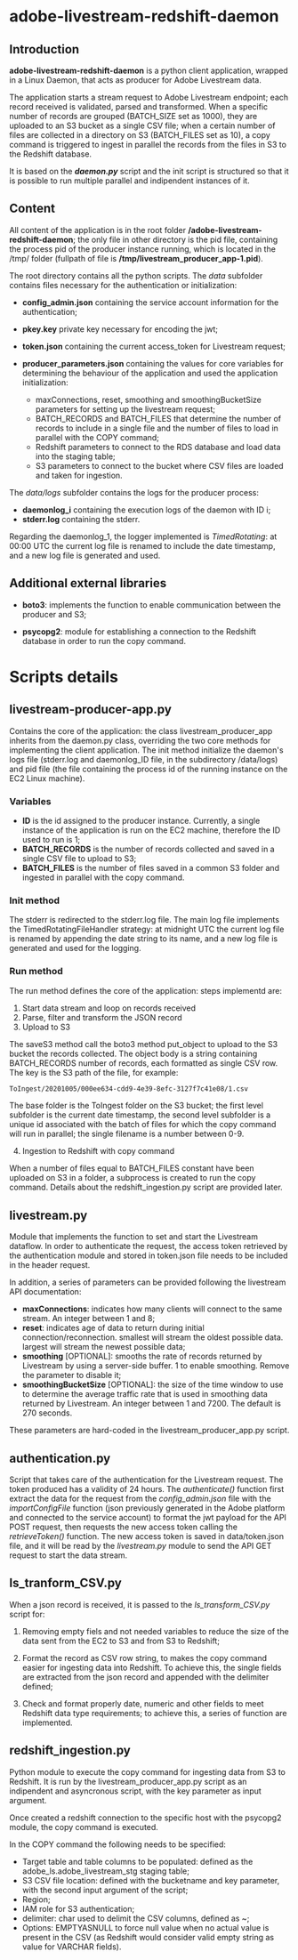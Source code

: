 # adobe-livestream-redshift-daemon


## Introduction
**adobe-livestream-redshift-daemon** is a python client application, wrapped in a Linux Daemon, that acts as producer for Adobe Livestream data. 

The application starts a stream request to Adobe Livestream endpoint; each record received is validated, parsed and transformed.
When a specific number of records are grouped (BATCH_SIZE set as 1000), they are uploaded to an S3 bucket as a single CSV file; when a certain number of files are collected in a directory on S3 (BATCH_FILES set as 10), a copy command is triggered to ingest in parallel the records from the files in S3 to the Redshift database.

It is based on the ***daemon.py*** script and the init script is structured so that it is possible to run multiple parallel and indipendent instances of it.

## Content 
All content of the application is in the root folder **/adobe-livestream-redshift-daemon**; the only file in other directory is the pid file, containing the process pid of the producer instance running, which is located in the /tmp/ folder (fullpath of file is __/tmp/livestream_producer_app-1.pid__).

The root directory contains all the python scripts. The _data_ subfolder contains files necessary for the authentication or initialization:
- **config_admin.json** containing the service account information for the authentication;
- **pkey.key** private key necessary for encoding the jwt;
- **token.json** containing the current access_token for Livestream request;
- **producer_parameters.json** containing the values for core variables for determining the behaviour of the application and used the application initialization:

    - maxConnections, reset, smoothing and smoothingBucketSize parameters for setting up the livestream request;
    - BATCH_RECORDS and BATCH_FILES that determine the number of records to include in a single file and the number of files to load in parallel with the COPY command;
    - Redshift parameters to connect to the RDS database and load data into the staging table;
    - S3 parameters to connect to the bucket where CSV files are loaded and taken for ingestion.

The _data/logs_ subfolder contains the logs for the producer process:
- **daemonlog_i** containing the execution logs of the daemon with ID i;
- **stderr.log** containing the stderr.

Regarding the daemonlog_1, the logger implemented is _TimedRotating_: at 00:00 UTC the current log file is renamed to include the date timestamp, and a new log file is generated and used.

## Additional external libraries
- **boto3**: implements the function to enable communication between the producer and S3;

- **psycopg2**: module for establishing a connection to the Redshift database in order to run the copy command.


# Scripts details

## livestream-producer-app.py

Contains the core of the application: the class livestream_producer_app inherits from the daemon.py class, overriding the two core methods for implementing the client application. The init method initialize the daemon's logs file (stderr.log and daemonlog_ID file, in the subdirectory /data/logs) and pid file (the file containing the process id of the running instance on the EC2 Linux machine).

### Variables
- **ID** is the id assigned to the producer instance. Currently, a single instance of the application is run on the EC2 machine, therefore the ID used to run is 1;
- **BATCH_RECORDS** is the number of records collected and saved in a single CSV file to upload to S3;
- **BATCH_FILES** is the number of files saved in a common S3 folder and ingested in parallel with the copy command.

### Init method

The stderr is redirected to the stderr.log file.
The main log file implements the TimedRotatingFileHandler strategy: at midnight UTC the current log file is renamed by appending the date string to its name, and a new log file is generated and used for the logging.

### Run method
The run method defines the core of the application: steps implementd are:
1. Start data stream and loop on records received      
2. Parse, filter and transform the JSON record     
3. Upload to S3 

The saveS3 method call the boto3 method put_object to upload to the S3 bucket the records collected. The object body is a string containing BATCH_RECORDS number of records, each formatted as single CSV row. 
The key is the S3 path of the file, for example: 
```bash
ToIngest/20201005/000ee634-cdd9-4e39-8efc-3127f7c41e08/1.csv
```
The base folder is the ToIngest folder on the S3 bucket; the first level subfolder is the current date timestamp, the second level subfolder is a unique id associated with the batch of files for which the copy command will run in parallel; the single filename is a number between 0-9.

4. Ingestion to Redshift with copy command

When a number of files equal to BATCH_FILES constant have been uploaded on S3 in a folder, a subprocess is created to run the copy command. Details about the redshift_ingestion.py script are provided later.

## livestream.py
Module that implements the function to set and start the Livestream dataflow. In order to authenticate the request, the access token retrieved by the authentication module and stored in token.json file needs to be included in the header request.

In addition, a series of parameters can be provided following the livestream API documentation:
- **maxConnections**: indicates how many clients will connect to the same stream.	An integer between 1 and 8;
- **reset**: indicates age of data to return during initial connection/reconnection. smallest will stream the oldest possible data. largest will stream the newest possible data;
- **smoothing** [OPTIONAL]: smooths the rate of records returned by Livestream by using a server-side buffer. 1 to enable smoothing. Remove the parameter to disable it;
- **smoothingBucketSize** [OPTIONAL]: the size of the time window to use to determine the average traffic rate that is used in smoothing data returned by Livestream. An integer between 1 and 7200. The default is 270 seconds.

These parameters are hard-coded in the livestream_producer_app.py script.


## authentication.py
Script that takes care of the authentication for the Livestream request. The token produced has a validity of 24 hours.
The *authenticate()* function first extract the data for the request from the *config_admin.json* file  with the *importConfigFile* function (json previously generated in the Adobe platform and connected to the service account) to format the jwt payload for the API POST request, then requests the new access token calling the *retrieveToken()* function.
The new access token is saved in data/token.json file, and it will be read by the *livestream.py* module to send the API GET request to start the data stream.


## ls_tranform_CSV.py
When a json record is received, it is passed to the *ls_transform_CSV.py* script for:

1. Removing empty fiels and not needed variables to reduce the size of the data sent from the EC2 to S3 and from S3 to Redshift;

2. Format the record as CSV row string, to makes the copy command easier for ingesting data into Redshift. To achieve this, the single fields are extracted from the json record and appended with the delimiter defined;

3. Check and format properly date, numeric and other fields to meet Redshift data type requirements; to achieve this, a series of function are implemented.


## redshift_ingestion.py
Python module to execute the copy command for ingesting data from S3 to Redshift. It is run by the livestream_producer_app.py script as an indipendent and asyncronous script, with the key parameter as input argument.

Once created a redshift connection to the specific host with the psycopg2 module, the copy command is executed.

In the COPY command the following needs to be specified:
- Target table and table columns to be populated: defined as the adobe_ls.adobe_livestream_stg staging table;
- S3 CSV file location: defined with the bucketname and key parameter, with the second input argument of the script;
- Region;
- IAM role for S3 authentication;
- delimiter: char used to delimit the CSV columns, defined as ~;
- Options: EMPTYASNULL to force null value when no actual value is present in the CSV (as Redshift would consider valid empty string as value for VARCHAR fields).







